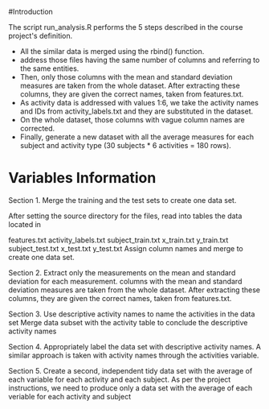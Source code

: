 #Introduction

The script run_analysis.R performs the 5 steps described in the course project's definition.

- All the similar data is merged using the rbind() function. 
- address those files having the same number of columns and referring to the same entities.
- Then, only those columns with the mean and standard deviation measures are taken from the whole dataset. After extracting these columns, they are given the correct names, taken from features.txt.
- As activity data is addressed with values 1:6, we take the activity names and IDs from activity_labels.txt and they are substituted in the dataset.
- On the whole dataset, those columns with vague column names are corrected.
- Finally, generate a new dataset with all the average measures for each subject and activity type (30 subjects * 6 activities = 180 rows).

# Variables Information 

Section 1. Merge the training and the test sets to create one data set.

After setting the source directory for the files, read into tables the data located in

features.txt
activity_labels.txt
subject_train.txt
x_train.txt
y_train.txt
subject_test.txt
x_test.txt
y_test.txt
Assign column names and merge to create one data set.

Section 2. Extract only the measurements on the mean and standard deviation for each measurement.
columns with the mean and standard deviation measures are taken from the whole dataset. After extracting these columns, they are given the correct names, taken from features.txt.

Section 3. Use descriptive activity names to name the activities in the data set
Merge data subset with the activity table to conclude the descriptive activity names

Section 4. Appropriately label the data set with descriptive activity names.
A similar approach is taken with activity names through the activities variable.

Section 5. Create a second, independent tidy data set with the average of each variable for each activity and each subject.
As per the project instructions, we need to produce only a data set with the average of each veriable for each activity and subject
